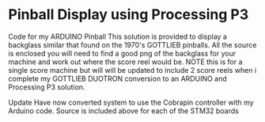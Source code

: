 # Pinball Display using Processing P3
Code for my ARDUINO Pinball
This solution is provided to display a backglass similar that found on the 1970's GOTTLIEB pinballs. All the  source is enclosed
you will need to find a good png of the backglass for your machine and work out where the score reel would be. 
NOTE this is for a single score machine but will will be updated to include 2 score reels when i complete my GOTTLIEB
DUOTRON conversion to an ARDUINO and Processing P3 solution.

Update
Have now converted system to use the Cobrapin controller with my Arduino code. Source is included above for each
of the STM32 boards

